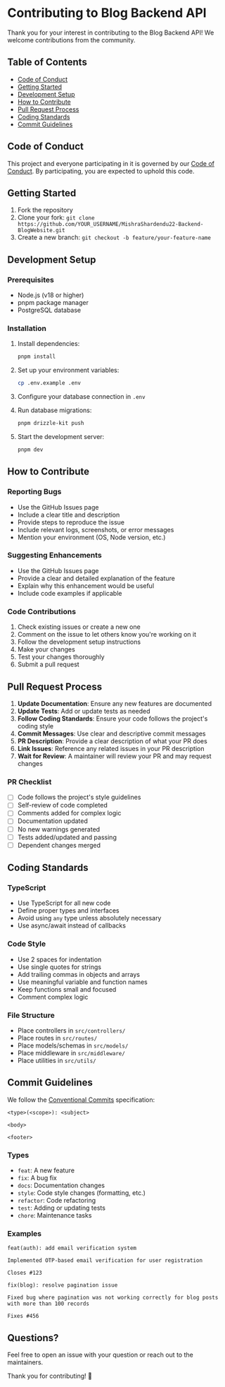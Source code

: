 # Contributing to Blog Backend API

Thank you for your interest in contributing to the Blog Backend API! We welcome contributions from the community.

## Table of Contents

- [Code of Conduct](#code-of-conduct)
- [Getting Started](#getting-started)
- [Development Setup](#development-setup)
- [How to Contribute](#how-to-contribute)
- [Pull Request Process](#pull-request-process)
- [Coding Standards](#coding-standards)
- [Commit Guidelines](#commit-guidelines)

## Code of Conduct

This project and everyone participating in it is governed by our [Code of Conduct](CODE_OF_CONDUCT.md). By participating, you are expected to uphold this code.

## Getting Started

1. Fork the repository
2. Clone your fork: `git clone https://github.com/YOUR_USERNAME/MishraShardendu22-Backend-BlogWebsite.git`
3. Create a new branch: `git checkout -b feature/your-feature-name`

## Development Setup

### Prerequisites

- Node.js (v18 or higher)
- pnpm package manager
- PostgreSQL database

### Installation

1. Install dependencies:
   ```bash
   pnpm install
   ```

2. Set up your environment variables:
   ```bash
   cp .env.example .env
   ```

3. Configure your database connection in `.env`

4. Run database migrations:
   ```bash
   pnpm drizzle-kit push
   ```

5. Start the development server:
   ```bash
   pnpm dev
   ```

## How to Contribute

### Reporting Bugs

- Use the GitHub Issues page
- Include a clear title and description
- Provide steps to reproduce the issue
- Include relevant logs, screenshots, or error messages
- Mention your environment (OS, Node version, etc.)

### Suggesting Enhancements

- Use the GitHub Issues page
- Provide a clear and detailed explanation of the feature
- Explain why this enhancement would be useful
- Include code examples if applicable

### Code Contributions

1. Check existing issues or create a new one
2. Comment on the issue to let others know you're working on it
3. Follow the development setup instructions
4. Make your changes
5. Test your changes thoroughly
6. Submit a pull request

## Pull Request Process

1. **Update Documentation**: Ensure any new features are documented
2. **Update Tests**: Add or update tests as needed
3. **Follow Coding Standards**: Ensure your code follows the project's coding style
4. **Commit Messages**: Use clear and descriptive commit messages
5. **PR Description**: Provide a clear description of what your PR does
6. **Link Issues**: Reference any related issues in your PR description
7. **Wait for Review**: A maintainer will review your PR and may request changes

### PR Checklist

- [ ] Code follows the project's style guidelines
- [ ] Self-review of code completed
- [ ] Comments added for complex logic
- [ ] Documentation updated
- [ ] No new warnings generated
- [ ] Tests added/updated and passing
- [ ] Dependent changes merged

## Coding Standards

### TypeScript

- Use TypeScript for all new code
- Define proper types and interfaces
- Avoid using `any` type unless absolutely necessary
- Use async/await instead of callbacks

### Code Style

- Use 2 spaces for indentation
- Use single quotes for strings
- Add trailing commas in objects and arrays
- Use meaningful variable and function names
- Keep functions small and focused
- Comment complex logic

### File Structure

- Place controllers in `src/controllers/`
- Place routes in `src/routes/`
- Place models/schemas in `src/models/`
- Place middleware in `src/middleware/`
- Place utilities in `src/utils/`

## Commit Guidelines

We follow the [Conventional Commits](https://www.conventionalcommits.org/) specification:

```
<type>(<scope>): <subject>

<body>

<footer>
```

### Types

- `feat`: A new feature
- `fix`: A bug fix
- `docs`: Documentation changes
- `style`: Code style changes (formatting, etc.)
- `refactor`: Code refactoring
- `test`: Adding or updating tests
- `chore`: Maintenance tasks

### Examples

```
feat(auth): add email verification system

Implemented OTP-based email verification for user registration

Closes #123
```

```
fix(blog): resolve pagination issue

Fixed bug where pagination was not working correctly for blog posts
with more than 100 records

Fixes #456
```

## Questions?

Feel free to open an issue with your question or reach out to the maintainers.

Thank you for contributing! 🎉
